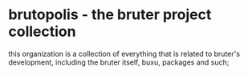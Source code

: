 # brutopolis - the bruter project collection

this organization is a collection of everything that is related to bruter's development, including the bruter itself, buxu, packages and such;
